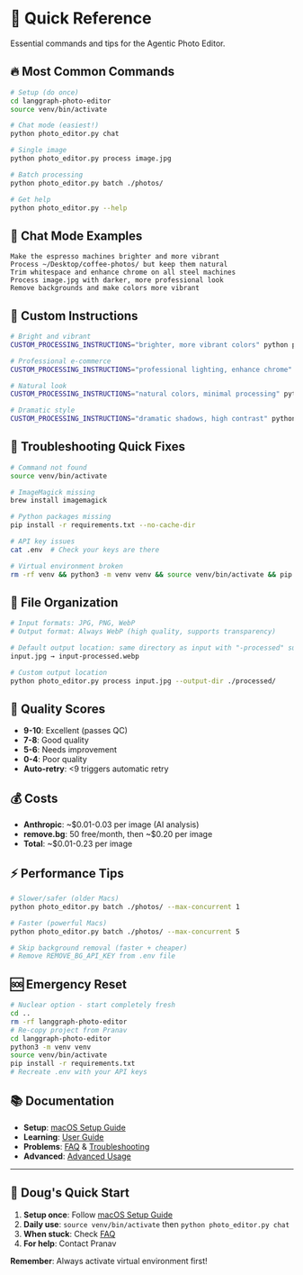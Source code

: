 # 🚀 Quick Reference

Essential commands and tips for the Agentic Photo Editor.

## 🔥 Most Common Commands

```bash
# Setup (do once)
cd langgraph-photo-editor
source venv/bin/activate

# Chat mode (easiest!)
python photo_editor.py chat

# Single image
python photo_editor.py process image.jpg

# Batch processing
python photo_editor.py batch ./photos/

# Get help
python photo_editor.py --help
```

## 💬 Chat Mode Examples

```
Make the espresso machines brighter and more vibrant
Process ~/Desktop/coffee-photos/ but keep them natural
Trim whitespace and enhance chrome on all steel machines
Process image.jpg with darker, more professional look
Remove backgrounds and make colors more vibrant
```

## 🎨 Custom Instructions

```bash
# Bright and vibrant
CUSTOM_PROCESSING_INSTRUCTIONS="brighter, more vibrant colors" python photo_editor.py process image.jpg

# Professional e-commerce
CUSTOM_PROCESSING_INSTRUCTIONS="professional lighting, enhance chrome" python photo_editor.py process image.jpg

# Natural look
CUSTOM_PROCESSING_INSTRUCTIONS="natural colors, minimal processing" python photo_editor.py process image.jpg

# Dramatic style
CUSTOM_PROCESSING_INSTRUCTIONS="dramatic shadows, high contrast" python photo_editor.py process image.jpg
```

## 🔧 Troubleshooting Quick Fixes

```bash
# Command not found
source venv/bin/activate

# ImageMagick missing
brew install imagemagick

# Python packages missing
pip install -r requirements.txt --no-cache-dir

# API key issues
cat .env  # Check your keys are there

# Virtual environment broken
rm -rf venv && python3 -m venv venv && source venv/bin/activate && pip install -r requirements.txt
```

## 📁 File Organization

```bash
# Input formats: JPG, PNG, WebP
# Output format: Always WebP (high quality, supports transparency)

# Default output location: same directory as input with "-processed" suffix
input.jpg → input-processed.webp

# Custom output location
python photo_editor.py process input.jpg --output-dir ./processed/
```

## 🎯 Quality Scores

- **9-10**: Excellent (passes QC)
- **7-8**: Good quality 
- **5-6**: Needs improvement
- **0-4**: Poor quality
- **Auto-retry**: <9 triggers automatic retry

## 💰 Costs

- **Anthropic**: ~$0.01-0.03 per image (AI analysis)
- **remove.bg**: 50 free/month, then ~$0.20 per image
- **Total**: ~$0.01-0.23 per image

## ⚡ Performance Tips

```bash
# Slower/safer (older Macs)
python photo_editor.py batch ./photos/ --max-concurrent 1

# Faster (powerful Macs)  
python photo_editor.py batch ./photos/ --max-concurrent 5

# Skip background removal (faster + cheaper)
# Remove REMOVE_BG_API_KEY from .env file
```

## 🆘 Emergency Reset

```bash
# Nuclear option - start completely fresh
cd ..
rm -rf langgraph-photo-editor
# Re-copy project from Pranav
cd langgraph-photo-editor
python3 -m venv venv
source venv/bin/activate
pip install -r requirements.txt
# Recreate .env with your API keys
```

## 📚 Documentation

- **Setup**: [macOS Setup Guide](MACOS_SETUP.md)
- **Learning**: [User Guide](USER_GUIDE.md)  
- **Problems**: [FAQ](FAQ.md) & [Troubleshooting](TROUBLESHOOTING.md)
- **Advanced**: [Advanced Usage](ADVANCED.md)

---

## 🎯 Doug's Quick Start

1. **Setup once**: Follow [macOS Setup Guide](MACOS_SETUP.md)
2. **Daily use**: `source venv/bin/activate` then `python photo_editor.py chat`
3. **When stuck**: Check [FAQ](FAQ.md)
4. **For help**: Contact Pranav

**Remember**: Always activate virtual environment first!